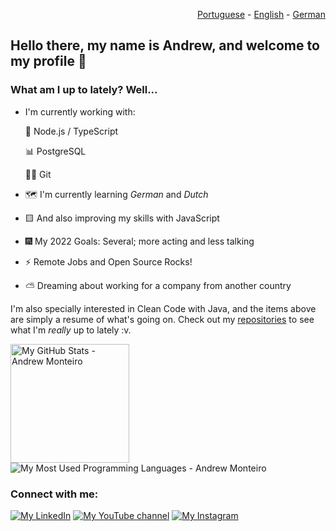 <p align="right">
  <a href="README.pt.md">Portuguese</a> - <a href="README.md">English</a> - <a href="README.de.md">German</a>
</p>

## Hello there, my name is Andrew, and welcome to my profile :wave:

### What am I up to lately? Well...

- I'm currently working with:

  🤖 Node.js / TypeScript

  📊 PostgreSQL

  👨‍💻 Git

- 🗺 I'm currently learning *German* and *Dutch*
- 🟨 And also improving my skills with JavaScript
- 🎆 My 2022 Goals: Several; more acting and less talking
- ⚡ Remote Jobs and Open Source Rocks!
- ⛅ Dreaming about working for a company from another country

I'm also specially interested in Clean Code with Java, and the items above are simply a resume of what's going on. Check
out my [repositories](https://github.com/Andrew-2609?tab=repositories) to see what I'm *really* up to lately :v.

<p align="left">
 <img alt="My GitHub Stats - Andrew Monteiro" src="https://github-readme-stats.vercel.app/api?username=andrew-2609&show_icons=true&hide_border=true&theme=tokyonight&count_private=true" height="190"> 
 <img alt="My Most Used Programming Languages - Andrew Monteiro" src="https://github-readme-stats.vercel.app/api/top-langs/?username=andrew-2609&layout=compact&hide_border=true&langs_count=8&theme=tokyonight&exclude_repo=Eccezionale-MVC,CorporacaoUmbrella,diversos,projetos">
</p>

### Connect with me:

<a href="https://www.linkedin.com/in/andrew-2609/" target="_blank"><img alt="My LinkedIn" src="https://img.shields.io/badge/-LinkedIn-%230077B5?style=for-the-badge&logo=linkedin&logoColor=white"></a>
<a href="https://www.youtube.com/channel/UCmQ39rZeUW3dxMiSjm6YX7Q" target="_blank"><img alt="My YouTube channel" src="https://img.shields.io/badge/YouTube-FF0000?style=for-the-badge&logo=youtube&logoColor=white"></a>
<a href="https://www.instagram.com/andrewbunro/" target="_blank"><img alt="My Instagram" src="https://img.shields.io/badge/-Instagram-%23E4405F?style=for-the-badge&logo=instagram&logoColor=white"></a>
 
